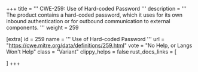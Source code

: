 +++
title = '''
CWE-259: Use of Hard-coded Password
'''
description	= '''
The product contains a hard-coded password, which it uses for its own inbound authentication or for outbound communication to external components.
'''
weight = 259

[extra]
id = 259
name = '''
Use of Hard-coded Password
'''
url = "https://cwe.mitre.org/data/definitions/259.html"
vote = "No Help, or Langs Won't Help"
class = "Variant"
clippy_helps = false
rust_docs_links = [
	
]
+++
